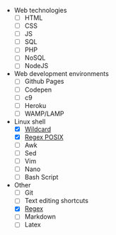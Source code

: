 ---
---

- Web technologies
  - [ ] HTML
  - [ ] CSS
  - [ ] JS
  - [ ] SQL
  - [ ] PHP
  - [ ] NoSQL
  - [ ] NodeJS

- Web development environments
  - [ ] Github Pages
  - [ ] Codepen
  - [ ] c9
  - [ ] Heroku
  - [ ] WAMP/LAMP

- Linux shell
  - [x] [Wildcard](wildcard.md)
  - [x] [Regex POSIX](regex-posix.md)
  - [ ] Awk
  - [ ] Sed
  - [ ] Vim
  - [ ] Nano
  - [ ] Bash Script

- Other
  - [ ] Git
  - [ ] Text editing shortcuts
  - [x] [Regex](regex.md)
  - [ ] Markdown
  - [ ] Latex
